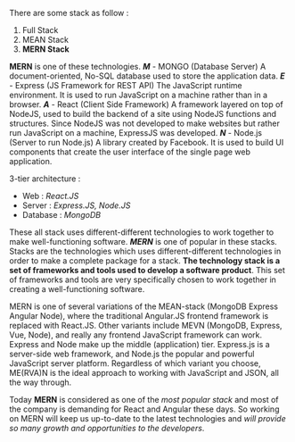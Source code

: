 There are some stack as follow :
1. Full Stack
2. MEAN Stack
3. **MERN Stack**

**MERN** is one of these technologies. 
***M*** - MONGO (Database Server) A document-oriented, No-SQL database used to store the application data.
***E*** - Express (JS Framework for REST API) The JavaScript runtime environment. It is used to run JavaScript on a machine rather than in a browser.
***A*** - React (Client Side Framework) A framework layered on top of NodeJS, used to build the backend of a site using NodeJS functions and structures. Since NodeJS was not developed to make websites but rather run JavaScript on a machine, ExpressJS was developed.
***N*** - Node.js (Server to run Node.js) A library created by Facebook. It is used to build UI components that create the user interface of the single page web application.

3-tier architecture :
- Web : *React.JS*
- Server : *Express.JS, Node.JS*
- Database : *MongoDB*

These all stack uses different-different technologies to work together to make well-functioning software. ***MERN*** is one of  popular in these stacks. Stacks are the technologies which uses different-different technologies in order to make a complete package for a stack. **The technology stack is a set of frameworks and tools used to develop a software product**. This set of frameworks and tools are very specifically chosen to work together in creating a well-functioning software.

MERN is one of several variations of the MEAN-stack (MongoDB Express Angular Node), where the traditional Angular.JS frontend framework is replaced with React.JS. Other variants include MEVN (MongoDB, Express, Vue, Node), and really any frontend JavaScript framework can work.
Express and Node make up the middle (application) tier. Express.js is a server-side web framework, and Node.js the popular and powerful JavaScript server platform. Regardless of which variant you choose, ME(RVA)N is the ideal approach to working with JavaScript and JSON, all the way through.

Today **MERN** is considered as one of the *most popular stack* and most of the company is demanding for React and Angular these days. So working on MERN will keep us up-to-date to the latest technologies and *will provide so many growth and opportunities to the developers*.